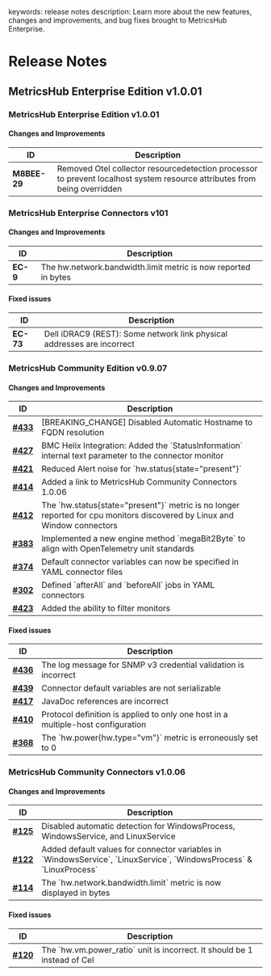 keywords: release notes
description: Learn more about the new features, changes and improvements, and bug fixes brought to MetricsHub Enterprise.

# Release Notes

## MetricsHub Enterprise Edition v1.0.01

### MetricsHub Enterprise Edition v1.0.01

#### Changes and Improvements

| ID           | Description                                                                                                              |
| ------------ | ------------------------------------------------------------------------------------------------------------------------ |
| **M8BEE-29** | Removed Otel collector resourcedetection processor to prevent localhost system resource attributes from being overridden |

### MetricsHub Enterprise Connectors v101

#### Changes and Improvements

| ID       | Description                                                    |
| -------- | -------------------------------------------------------------- |
| **EC-9** | The hw.network.bandwidth.limit metric is now reported in bytes |

#### Fixed issues

| ID        | Description                                                            |
| --------- | ---------------------------------------------------------------------- |
| **EC-73** | Dell iDRAC9 (REST): Some network link physical addresses are incorrect |

### MetricsHub Community Edition v0.9.07

#### Changes and Improvements

| ID                                                                   | Description                                                                                                                |
| -------------------------------------------------------------------- | -------------------------------------------------------------------------------------------------------------------------- |
| **[\#433](https://github.com/sentrysoftware/metricshub/issues/433)** | [BREAKING_CHANGE] Disabled Automatic Hostname to FQDN resolution                                                           |
| **[\#427](https://github.com/sentrysoftware/metricshub/issues/427)** | BMC Helix Integration: Added the \`StatusInformation\` internal text parameter to the connector monitor                    |
| **[\#421](https://github.com/sentrysoftware/metricshub/issues/421)** | Reduced Alert noise for \`hw.status{state="present"}\`                                                                     |
| **[\#414](https://github.com/sentrysoftware/metricshub/issues/414)** | Added a link to MetricsHub Community Connectors 1.0.06                                                                     |
| **[\#412](https://github.com/sentrysoftware/metricshub/issues/412)** | The \`hw.status{state="present"}\` metric is no longer reported for cpu monitors discovered by Linux and Window connectors |
| **[\#383](https://github.com/sentrysoftware/metricshub/issues/383)** | Implemented a new engine method \`megaBit2Byte\` to align with OpenTelemetry unit standards                                |
| **[\#374](https://github.com/sentrysoftware/metricshub/issues/374)** | Default connector variables can now be specified in YAML connector files                                                   |
| **[\#302](https://github.com/sentrysoftware/metricshub/issues/302)** | Defined \`afterAll\` and \`beforeAll\` jobs in YAML connectors                                                             |
| **[\#423](https://github.com/sentrysoftware/metricshub/issues/423)** | Added the ability to filter monitors                                                                                       |

#### Fixed issues

| ID                                                                   | Description                                                                      |
| -------------------------------------------------------------------- | -------------------------------------------------------------------------------- |
| [**\#436**](https://github.com/sentrysoftware/metricshub/issues/436) | The log message for SNMP v3 credential validation is incorrect                   |
| [**\#439**](https://github.com/sentrysoftware/metricshub/issues/439) | Connector default variables are not serializable                                 |
| [**\#417**](https://github.com/sentrysoftware/metricshub/issues/417) | JavaDoc references are incorrect                                                 |
| [**\#410**](https://github.com/sentrysoftware/metricshub/issues/410) | Protocol definition is applied to only one host in a multiple-host configuration |
| [**\#368**](https://github.com/sentrysoftware/metricshub/issues/368) | The \`hw.power{hw.type="vm"}\` metric is erroneously set to 0                    |

### MetricsHub Community Connectors v1.0.06

#### Changes and Improvements

| ID                                                                                        | Description                                                                                                                 |
| ----------------------------------------------------------------------------------------- | --------------------------------------------------------------------------------------------------------------------------- |
| [**\#125**](https://github.com/sentrysoftware/metricshub-community-connectors/issues/125) | Disabled automatic detection for WindowsProcess, WindowsService, and LinuxService                                           |
| [**\#122**](https://github.com/sentrysoftware/metricshub-community-connectors/issues/122) | Added default values for connector variables in \`WindowsService\`, \`LinuxService\`, \`WindowsProcess\` & \`LinuxProcess\` |
| [**\#114**](https://github.com/sentrysoftware/metricshub-community-connectors/issues/114) | The \`hw.network.bandwidth.limit\` metric is now displayed in bytes                                                         |

#### Fixed issues

| ID                                                                                        | Description                                                                |
| ----------------------------------------------------------------------------------------- | -------------------------------------------------------------------------- |
| [**\#120**](https://github.com/sentrysoftware/metricshub-community-connectors/issues/120) | The \`hw.vm.power_ratio\` unit is incorrect. It should be 1 instead of Cel |
